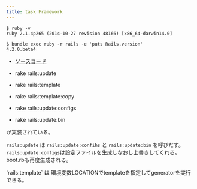 ```yaml
---
title: task Framework
---
```


```
$ ruby -v
ruby 2.1.4p265 (2014-10-27 revision 48166) [x86_64-darwin14.0]
```

```
$ bundle exec ruby -r rails -e 'puts Rails.version'
4.2.0.beta4
```

* [ソースコード](https://github.com/rails/rails/blob/v4.2.0.beta4/railties/lib/rails/tasks/framework.rake)

* rake rails:update
* rake rails:template
* rake rails:template:copy
* rake rails:update:configs
* rake rails:update:bin

が実装されている。

`rails:update` は `rails:update:confihs` と `rails:update:bin` を呼びだす。
`rails:update:configs`は設定ファイルを生成しなおし上書きしてくれる。
boot.rbも再度生成される。

'rails:template` は 環境変数LOCATIONでtemplateを指定してgeneratorを実行できる。
